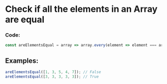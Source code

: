 # Check if all the elements in an Array are equal

### Code:
```js
const areElementsEqual = array => array.every(element => element === array[0]);
```

## Examples:
```js
areElementsEqual([1, 3, 5, 4, 7]); // False
areElementsEqual([3, 3, 3, 3, 3]); // True
```
